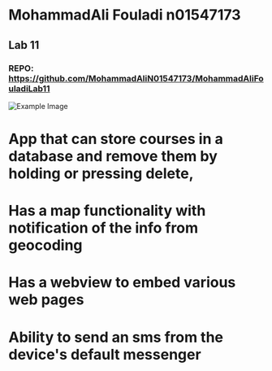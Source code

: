 # MohammadAli Fouladi n01547173
## Lab 11
### REPO: https://github.com/MohammadAliN01547173/MohammadAliFouladiLab11
![Example Image](https://dunked.com/assets/prod/22884/0x0-0_p17s2tfgc31jte13d51pea1l2oblr3.png)
# App that can store courses in a database and remove them by holding or pressing delete,
# Has a map functionality with notification of the info from geocoding
# Has a webview to embed various web pages
# Ability to send an sms from the device's default messenger 
